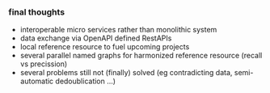 ### final thoughts
- interoperable micro services rather than monolithic system<!-- .element: class="fragment" -->
- data exchange via OpenAPI defined RestAPIs<!-- .element: class="fragment" -->
- local reference resource to fuel upcoming projects<!-- .element: class="fragment" -->
- several parallel named graphs for harmonized reference resource (recall vs precission)<!-- .element: class="fragment" -->
- several problems still not (finally) solved (eg contradicting data, semi-automatic dedoublication ...)<!-- .element: class="fragment" -->
